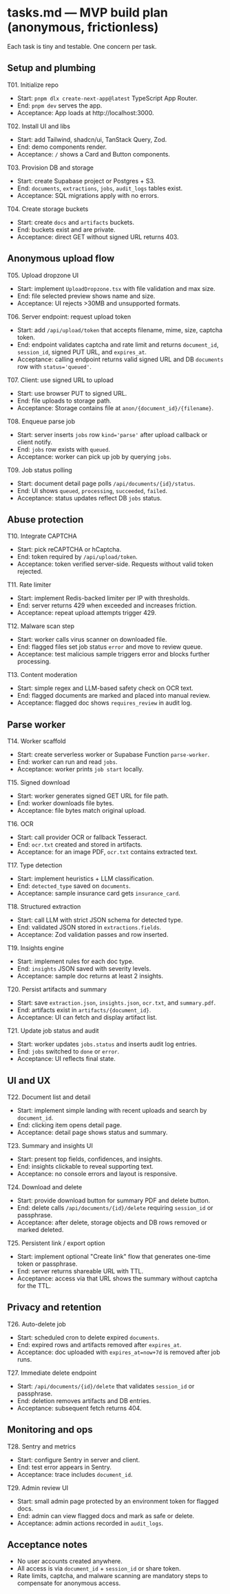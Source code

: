 # tasks.md — MVP build plan (anonymous, frictionless)

Each task is tiny and testable. One concern per task.

## Setup and plumbing

T01. Initialize repo
- Start: `pnpm dlx create-next-app@latest` TypeScript App Router.
- End: `pnpm dev` serves the app.
- Acceptance: App loads at http://localhost:3000.

T02. Install UI and libs
- Start: add Tailwind, shadcn/ui, TanStack Query, Zod.
- End: demo components render.
- Acceptance: `/` shows a Card and Button components.

T03. Provision DB and storage
- Start: create Supabase project or Postgres + S3.
- End: `documents`, `extractions`, `jobs`, `audit_logs` tables exist.
- Acceptance: SQL migrations apply with no errors.

T04. Create storage buckets
- Start: create `docs` and `artifacts` buckets.
- End: buckets exist and are private.
- Acceptance: direct GET without signed URL returns 403.

## Anonymous upload flow

T05. Upload dropzone UI
- Start: implement `UploadDropzone.tsx` with file validation and max size.
- End: file selected preview shows name and size.
- Acceptance: UI rejects >30MB and unsupported formats.

T06. Server endpoint: request upload token
- Start: add `/api/upload/token` that accepts filename, mime, size, captcha token.
- End: endpoint validates captcha and rate limit and returns `document_id`, `session_id`, signed PUT URL, and `expires_at`.
- Acceptance: calling endpoint returns valid signed URL and DB `documents` row with `status='queued'`.

T07. Client: use signed URL to upload
- Start: use browser PUT to signed URL.
- End: file uploads to storage path.
- Acceptance: Storage contains file at `anon/{document_id}/{filename}`.

T08. Enqueue parse job
- Start: server inserts `jobs` row `kind='parse'` after upload callback or client notify.
- End: `jobs` row exists with `queued`.
- Acceptance: worker can pick up job by querying `jobs`.

T09. Job status polling
- Start: document detail page polls `/api/documents/{id}/status`.
- End: UI shows `queued`, `processing`, `succeeded`, `failed`.
- Acceptance: status updates reflect DB `jobs` status.

## Abuse protection

T10. Integrate CAPTCHA
- Start: pick reCAPTCHA or hCaptcha.
- End: token required by `/api/upload/token`.
- Acceptance: token verified server-side. Requests without valid token rejected.

T11. Rate limiter
- Start: implement Redis-backed limiter per IP with thresholds.
- End: server returns 429 when exceeded and increases friction.
- Acceptance: repeat upload attempts trigger 429.

T12. Malware scan step
- Start: worker calls virus scanner on downloaded file.
- End: flagged files set job status `error` and move to review queue.
- Acceptance: test malicious sample triggers error and blocks further processing.

T13. Content moderation
- Start: simple regex and LLM-based safety check on OCR text.
- End: flagged documents are marked and placed into manual review.
- Acceptance: flagged doc shows `requires_review` in audit log.

## Parse worker

T14. Worker scaffold
- Start: create serverless worker or Supabase Function `parse-worker`.
- End: worker can run and read `jobs`.
- Acceptance: worker prints `job start` locally.

T15. Signed download
- Start: worker generates signed GET URL for file path.
- End: worker downloads file bytes.
- Acceptance: file bytes match original upload.

T16. OCR
- Start: call provider OCR or fallback Tesseract.
- End: `ocr.txt` created and stored in artifacts.
- Acceptance: for an image PDF, `ocr.txt` contains extracted text.

T17. Type detection
- Start: implement heuristics + LLM classification.
- End: `detected_type` saved on `documents`.
- Acceptance: sample insurance card gets `insurance_card`.

T18. Structured extraction
- Start: call LLM with strict JSON schema for detected type.
- End: validated JSON stored in `extractions.fields`.
- Acceptance: Zod validation passes and row inserted.

T19. Insights engine
- Start: implement rules for each doc type.
- End: `insights` JSON saved with severity levels.
- Acceptance: sample doc returns at least 2 insights.

T20. Persist artifacts and summary
- Start: save `extraction.json`, `insights.json`, `ocr.txt`, and `summary.pdf`.
- End: artifacts exist in `artifacts/{document_id}`.
- Acceptance: UI can fetch and display artifact list.

T21. Update job status and audit
- Start: worker updates `jobs.status` and inserts audit log entries.
- End: `jobs` switched to `done` or `error`.
- Acceptance: UI reflects final state.

## UI and UX

T22. Document list and detail
- Start: implement simple landing with recent uploads and search by `document_id`.
- End: clicking item opens detail page.
- Acceptance: detail page shows status and summary.

T23. Summary and insights UI
- Start: present top fields, confidences, and insights.
- End: insights clickable to reveal supporting text.
- Acceptance: no console errors and layout is responsive.

T24. Download and delete
- Start: provide download button for summary PDF and delete button.
- End: delete calls `/api/documents/{id}/delete` requiring `session_id` or passphrase.
- Acceptance: after delete, storage objects and DB rows removed or marked deleted.

T25. Persistent link / export option
- Start: implement optional "Create link" flow that generates one-time token or passphrase.
- End: server returns shareable URL with TTL.
- Acceptance: access via that URL shows the summary without captcha for the TTL.

## Privacy and retention

T26. Auto-delete job
- Start: scheduled cron to delete expired `documents`.
- End: expired rows and artifacts removed after `expires_at`.
- Acceptance: doc uploaded with `expires_at=now+7d` is removed after job runs.

T27. Immediate delete endpoint
- Start: `/api/documents/{id}/delete` that validates `session_id` or passphrase.
- End: deletion removes artifacts and DB entries.
- Acceptance: subsequent fetch returns 404.

## Monitoring and ops

T28. Sentry and metrics
- Start: configure Sentry in server and client.
- End: test error appears in Sentry.
- Acceptance: trace includes `document_id`.

T29. Admin review UI
- Start: small admin page protected by an environment token for flagged docs.
- End: admin can view flagged docs and mark as safe or delete.
- Acceptance: admin actions recorded in `audit_logs`.

## Acceptance notes
- No user accounts created anywhere.
- All access is via `document_id` + `session_id` or share token.
- Rate limits, captcha, and malware scanning are mandatory steps to compensate for anonymous access.
